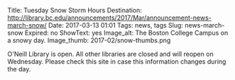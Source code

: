Title: Tuesday Snow Storm Hours
Destination: http://library.bc.edu/announcements/2017/Mar/announcement-news-march-snow/
Date: 2017-03-13 01:01 
Tags: news, tags 
Slug: news-march-snow
Expired: no
ShowText: yes
Image_alt: The Boston College Campus on a snowy day.
Image_thumb: 2017-02/snow-thumbs.png

O'Neill Library is open. All other libraries are closed and will reopen on Wednesday. Please check this site in case this information changes during the day.


